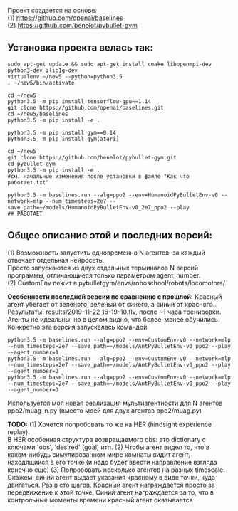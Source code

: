 Проект создается на основе:<br/>
(1) https://github.com/openai/baselines<br/>
(2) https://github.com/benelot/pybullet-gym

## **Установка проекта велась так:**
```
sudo apt-get update && sudo apt-get install cmake libopenmpi-dev python3-dev zlib1g-dev
virtualenv ~/new5 --python=python3.5
. ~/new5/bin/activate

cd ~/new5
python3.5 -m pip install tensorflow-gpu==1.14
git clone https://github.com/openai/baselines.git 
cd ~/new5/baselines
python3.5 -m pip install -e .

python3.5 -m pip install gym==0.14
python3.5 -m pip install gym[atari]

cd ~/new5
git clone https://github.com/benelot/pybullet-gym.git
cd pybullet-gym
python3.5 -m pip install -e .
#см. начальные изменения после установки в файле "Как что работает.txt"

python3.5 -m baselines.run --alg=ppo2 --env=HumanoidPyBulletEnv-v0 --network=mlp --num_timesteps=2e7 --save_path=~/models/HumanoidPyBulletEnv-v0_2e7_ppo2 --play
## РАБОТАЕТ
```

## **Общее описание этой и последних версий:**
(1) Возможность запустить одновременно N агентов, за каждый отвечает отдельная нейросеть.<br/>
Просто запускаются из двух отдельных терминалов N версий программы, отличающиеся только параметром agent_number.<br/>
(2) CustomEnv лежит в pybulletgym/envs/roboschool/robots/locomotors/<br/>

**Особенности последней версии по сравнению с прошлой:**
Красный агент убегает от зеленого, зеленый от синего, а синий от красного..<br/>
Результаты: results/2019-11-22 16-19-10.flv, после ~1 часа тренировки. Агенты не идеальны, но в целом видно, что более-менее обучились.<br/>
Конкретно эта версия запускалась командой:<br/>
```
python3.5 -m baselines.run --alg=ppo2 --env=CustomEnv-v0 --network=mlp --num_timesteps=2e7 --save_path=~/models/AntPyBulletEnv-v0_ppo2 --play --agent_number=1
python3.5 -m baselines.run --alg=ppo2 --env=CustomEnv-v0 --network=mlp --num_timesteps=2e7 --save_path=~/models/AntPyBulletEnv-v0_ppo2 --play --agent_number=2
python3.5 -m baselines.run --alg=ppo2 --env=CustomEnv-v0 --network=mlp --num_timesteps=2e7 --save_path=~/models/AntPyBulletEnv-v0_ppo2 --play --agent_number=3
```
Используется моя новая реализация мультиагентности для N агентов  ppo2/muag_n.py  (вместо моей для двух агентов ppo2/muag.py)

**TODO:**
(1) Хочется попробовать то же на HER (hindsight experience replay).<br/>
В HER особенная структура возвращаемого obs:  это dictionary с ключами 'obs', 'desired' (goal) итп.
(2) Чтобы агент видел то, что в каком-нибудь симулированном мире комнаты видит агент, находящийся в его точке
(и надо будет ввести направление взгляда конечно еще)
(3) Попробовать несколько агентов на разных timescale.
Скажем, синий агент выдает указания красному в виде точки, куда двигаться. Раз в сто шагов.
Красный агент награждается просто за передвижение к этой точке.
Синий агент награждается за то, что в контрольные моменты времени красный агент оказывается 